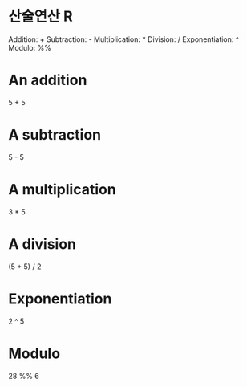 

# 산술연산 R  
Addition: +
Subtraction: -
Multiplication: *
Division: /
Exponentiation: ^
Modulo: %%

# An addition
5 + 5

# A subtraction
5 - 5

# A multiplication
3 * 5

 # A division
(5 + 5) / 2

# Exponentiation
2 ^ 5

# Modulo
28 %% 6
